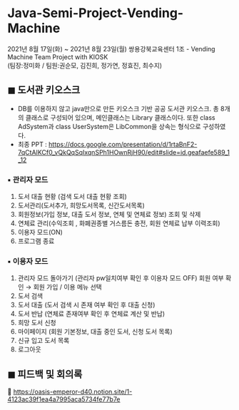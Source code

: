 # Java-Semi-Project-Vending-Machine
2021년 8월 17일(화) ~ 2021년 8월 23일(월) 쌍용강북교육센터 1조 -  Vending Machine Team Project with KIOSK <br> (팀장:정미화 / 팀원:권순모, 김진희, 정가연, 정효진, 최수지)

## ◼ 도서관 키오스크
- DB를 이용하지 않고 java만으로 만든 키오스크 기반 공공 도서관 키오스크. 총 8개의 클래스로 구성되어 있으며, 메인클래스는 Library 클래스이다. 또한 class AdSystem과 class UserSystem은 LibCommon을 상속는 형식으로 구성하였다.
- 최종 PPT : https://docs.google.com/presentation/d/1rtaBnF2-7qCtAIKCf0_vQkQqSqIxqnSPh1HOwnRjH90/edit#slide=id.geafaefe589_1_12

### ▪ 관리자 모드
1. 도서 대출 현황 (검색 도서 대출 현황 조회)
2. 도서관리(도서추가, 희망도서목록, 신간도서목록)
3. 회원정보(가입 정보, 대출 도서 정보, 연체 및 연체료 정보) 조회 및 삭제 
4. 연체료  관리(수익조회 , 화폐권종별 거스름돈 충전, 회원 연체료 납부 이력조회)
5. 이용자 모드(ON)
6. 프로그램 종료



### ▪ 이용자 모드
1. 관리자 모드 돌아가기 (관리자 pw일치여부 확인 후 이용자 모드 OFF)		 회원 여부 확인 → 회원 가입 / 이용 메뉴 선택
2. 도서 검색
3. 도서 대출 (도서 검색 시 존재 여부 확인 후 대출 신청)
4. 도서 반납 (연체료 존재여부 확인 후 연체료 계산 및 반납)
5. 희망 도서 신청
6. 마이페이지 (회원 기본정보, 대출 중인 도서, 신청 도서 목록)
7. 신규 입고 도서 목록
8. 로그아웃

## ◼ 피드백 및 회의록
📝 https://oasis-emperor-d40.notion.site/1-4123ac39f1ea4a7995aca5734fe77b7e
